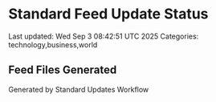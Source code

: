 # Standard Feed Update Status
Last updated: Wed Sep  3 08:42:51 UTC 2025
Categories: technology,business,world

## Feed Files Generated

Generated by Standard Updates Workflow
